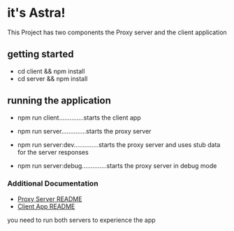 # it's Astra!

This Project has two components the Proxy server and the client application

## getting started

- cd client && npm install
- cd server && npm install

## running the application

- npm run client..............starts the client app

- npm run server..............starts the proxy server
- npm run server:dev..............starts the proxy server and uses stub data for the server responses
- npm run server:debug..............starts the proxy server in debug mode

### Additional Documentation
- [Proxy Server README](./server/README.md)
- [Client App README](./client/README.md)

you need to run both servers to experience the app

